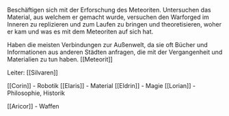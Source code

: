 Beschäftigen sich mit der Erforschung des Meteoriten.
Untersuchen das Material, aus welchem er gemacht wurde, versuchen den Warforged im Inneren zu replizieren und zum Laufen zu bringen und theoretisieren, woher er kam und was es mit dem Meteoriten auf sich hat.

Haben die meisten Verbindungen zur Außenwelt, da sie oft Bücher und Informationen aus anderen Städten anfragen, die mit der Vergangenheit und Materialien zu tun haben.
[[Meteorit]]


Leiter: [[Silvaren]]

[[Corin]] - Robotik
[[Elaris]] - Material
[[Eldrin]] - Magie
[[Lorian]] - Philosophie, Historik

[[Aricor]] - Waffen

